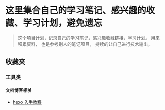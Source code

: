 # 这里集合自己的学习笔记、感兴趣的收藏、学习计划，避免遗忘

> 这个项目计划，记录自己的学习笔记，感兴趣收藏链接，学习计划。 用来积累资料， 也是参考别人的笔记项目， 持续的让自己进行技术输出。

## 收藏夹 

### 工具类

#### 文档博客相关

* [hexo 入手教程](https://oakland.github.io/tags/hexo/)